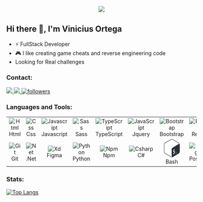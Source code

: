 <p align="center">
  <a href="https://git.io/typing-svg">
     <img src="https://readme-typing-svg.herokuapp.com?size=27&center=true&lines=Welcome+to+my+Profile;Full-stack+developer;Always+Learning">
  </a>
</p>

## Hi there :wave:, I'm Vinicius Ortega
- ⚡ FullStack Developer
- :video_game: I like creating game cheats and reverse engineering code
- Looking for Real challenges

### Contact:
  <a title="Visit my profile" href="https://www.linkedin.com/in/vinicius-ortega">
    <img src="https://img.shields.io/badge/LinkedIn-0077B5?style=for-the-badge&logo=linkedin&logoColor=white">
  </a>
  <a title="Contact me" href="mailto: viniciuscodc@gmail.com"> 
    <img src="https://img.shields.io/badge/Gmail-D14836?style=for-the-badge&logo=gmail&logoColor=white">
  </a>
  <a href="https://github.com/viniciuscodc">
    <img alt="followers" title="Follow me on Github" src="https://img.shields.io/github/followers/viniciuscodc?color=236ad3&labelColor=1155ba&style=for-the-badge&logo=github&label=Follow"/></a>

### Languages and Tools:

<table>
  <tr>
    <td align="center" width="96">
      <a>
        <img src="https://cdn.jsdelivr.net/gh/devicons/devicon/icons/html5/html5-original.svg" width="48" height="48" alt="Html" />
      </a>
      <br>Html
    </td>
    <td align="center" width="96">
      <a>
        <img src="https://cdn.jsdelivr.net/gh/devicons/devicon/icons/css3/css3-original.svg" width="48" height="48" alt="Css" />
      </a>
      <br>Css
    </td>
    <td align="center" width="96">
      <a>
        <img src="https://cdn.jsdelivr.net/gh/devicons/devicon/icons/javascript/javascript-original.svg" width="48" height="48" alt="Javascript" />
      </a>
      <br>Javascript
    </td>
    <td align="center" width="96">
      <a>
        <img src="https://cdn.jsdelivr.net/gh/devicons/devicon/icons/sass/sass-original.svg" width="48" height="48" alt="Sass" />
      </a>
      <br>Sass
    </td>
    <td align="center" width="96">
      <a>
        <img src="https://cdn.jsdelivr.net/gh/devicons/devicon/icons/typescript/typescript-original.svg" width="48" height="48" alt="TypeScript" />
      </a>
      <br>TypeScript
    </td>
    <td align="center" width="96">
      <a>
        <img src="https://cdn.jsdelivr.net/gh/devicons/devicon/icons/jquery/jquery-original.svg" width="48" height="48" alt="JavaScript" />
      </a>
      <br>Jquery
    </td>
    <td align="center" width="96">
      <a>
        <img src="https://cdn.jsdelivr.net/gh/devicons/devicon/icons/bootstrap/bootstrap-plain.svg" width="48" height="48" alt="Bootstrap" />
      </a>
      <br>Bootstrap
    </td>
    <td align="center" width="96">
      <a>
        <img src="https://cdn.jsdelivr.net/gh/devicons/devicon/icons/react/react-original.svg" width="48" height="48" alt="React" />
      </a>
      <br>React
    </td>
  </tr>
  <tr>
    <td align="center" width="96"> 
      <a>
        <img src="https://cdn.jsdelivr.net/gh/devicons/devicon/icons/git/git-original.svg" width="48" height="48" alt="Git" />
      </a>
      <br>Git
    </td>
    <td align="center" width="96">
      <a>
        <img src="https://cdn.jsdelivr.net/gh/devicons/devicon/icons/dot-net/dot-net-plain.svg" width="48" height="48" alt="Net" />
      </a>
      <br>.Net
    </td>
    <td align="center"  width="96">
      <a>
        <img src="https://cdn.jsdelivr.net/gh/devicons/devicon/icons/figma/figma-original.svg" width="48" height="48" alt="Xd" />
      </a>
      <br>Figma
    </td>
    <td align="center"  width="96">
      <a>
        <img src="https://cdn.jsdelivr.net/gh/devicons/devicon/icons/python/python-original.svg" width="48" height="48" alt="Python" />
      </a>
      <br>Python
    </td>
    <td align="center" width="96">
      <a>
        <img src="https://cdn.jsdelivr.net/gh/devicons/devicon/icons/npm/npm-original-wordmark.svg" width="48" height="48" alt="Npm" />
      </a>
      <br>Npm
    </td>
    <td align="center"  width="96">
      <a>
        <img src="https://cdn.jsdelivr.net/gh/devicons/devicon/icons/csharp/csharp-original.svg" width="48" height="48" alt="Csharp" />
      </a>
      <br>C#
    </td>
    <td align="center" width="96">
      <a>
        <img src="./Icons/48x48.svg" width="48" height="48" alt="Bash" />
      </a>
      <br>Bash
    </td>
    <td align="center" width="96">
      <a>
        <img src="https://cdn.jsdelivr.net/gh/devicons/devicon/icons/postgresql/postgresql-original.svg" width="48" height="48" alt="Postgre" />
      </a>
      <br>Postgre
    </td>
  </tr>
</table>

### Stats:
[![Top Langs](https://github-readme-stats.vercel.app/api/top-langs/?username=viniciuscodc&layout=compact)](https://github.com/viniciuscodc/github-readme-stats)






